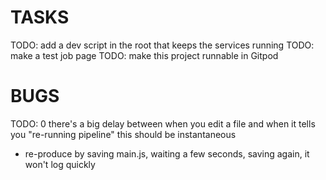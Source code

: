 # TASKS

TODO: add a dev script in the root that keeps the services running
TODO: make a test job page
TODO: make this project runnable in Gitpod


# BUGS

TODO: 0 there's a big delay between when you edit a file and when it tells you
"re-running pipeline" this should be instantaneous
  * re-produce by saving main.js, waiting a few seconds, saving again, it won't
    log quickly